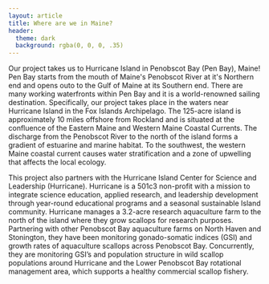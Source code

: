 ```yaml
---
layout: article
title: Where are we in Maine?
header:
  theme: dark
  background: rgba(0, 0, 0, .35)
---
```



Our project takes us to Hurricane Island in Penobscot Bay (Pen Bay), Maine! Pen Bay starts from the mouth of Maine's Penobscot River at it's Northern end and opens outo to the Gulf of Maine at its Southern end. There are many working waterfronts within Pen Bay and it is a world-renowned sailing destination. Specifically, our project takes place in the waters near Hurricane Island in the Fox Islands Archipelago. The 125-acre island is approximately 10 miles offshore from Rockland and is situated at the confluence of the Eastern Maine and Western Maine Coastal Currents. The discharge from the Penobscot River to the north of the island forms a gradient of estuarine and marine habitat. To the southwest, the western Maine coastal current causes water stratification and a zone of upwelling that affects the local ecology.

This project also partners with the Hurricane Island Center for Science and Leadership (Hurricane). Hurricane is a 501c3 non-profit with a mission to integrate science education, applied research, and leadership development through year-round educational programs and a seasonal sustainable Island community. Hurricane manages a 3.2-acre research aquaculture farm to the north of the island where they grow scallops for research purposes. Partnering with other Penobscot Bay aquaculture farms on North Haven and Stonington, they have been monitoring gonado-somatic indices (GSI) and growth rates of aquaculture scallops across Penobscot Bay. Concurrently, they are monitoring GSI’s and population structure in wild scallop populations around Hurricane and the Lower Penobscot Bay rotational management area, which supports a healthy commercial scallop fishery. 
